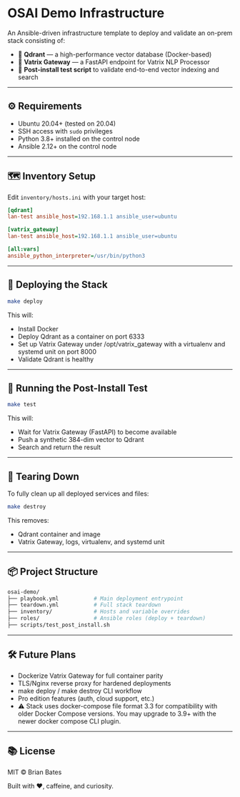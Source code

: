 # OSAI Demo Infrastructure

An Ansible-driven infrastructure template to deploy and validate an on-prem stack consisting of:

- 🧠 **Qdrant** — a high-performance vector database (Docker-based)
- 🔌 **Vatrix Gateway** — a FastAPI endpoint for Vatrix NLP Processor
- 🧪 **Post-install test script** to validate end-to-end vector indexing and search

---

## ⚙️ Requirements

- Ubuntu 20.04+ (tested on 20.04)
- SSH access with `sudo` privileges
- Python 3.8+ installed on the control node
- Ansible 2.12+ on the control node

---

## 🗺 Inventory Setup

Edit `inventory/hosts.ini` with your target host:

```ini
[qdrant]
lan-test ansible_host=192.168.1.1 ansible_user=ubuntu

[vatrix_gateway]
lan-test ansible_host=192.168.1.1 ansible_user=ubuntu

[all:vars]
ansible_python_interpreter=/usr/bin/python3
```

---

## 🚀 Deploying the Stack

```bash
make deploy
```

This will:
- Install Docker
- Deploy Qdrant as a container on port 6333
- Set up Vatrix Gateway under /opt/vatrix_gateway with a virtualenv and systemd unit on port 8000
- Validate Qdrant is healthy

---

## 🧪 Running the Post-Install Test

```bash
make test
```

This will:
- Wait for Vatrix Gateway (FastAPI) to become available
- Push a synthetic 384-dim vector to Qdrant
- Search and return the result

---

## 🔁 Tearing Down
To fully clean up all deployed services and files:

```bash
make destroy
```

This removes:
- Qdrant container and image
- Vatrix Gateway, logs, virtualenv, and systemd unit

---

## 📦 Project Structure

```bash
osai-demo/
├── playbook.yml           # Main deployment entrypoint
├── teardown.yml           # Full stack teardown
├── inventory/             # Hosts and variable overrides
├── roles/                 # Ansible roles (deploy + teardown)
├── scripts/test_post_install.sh
```

---

## 🛠 Future Plans

- Dockerize Vatrix Gateway for full container parity
- TLS/Nginx reverse proxy for hardened deployments
- make deploy / make destroy CLI workflow
- Pro edition features (auth, cloud support, etc.)
- ⚠️ Stack uses docker-compose file format 3.3 for compatibility with older Docker Compose versions. You may upgrade to 3.9+ with the newer docker compose CLI plugin.

---

## 📚 License

MIT © Brian Bates

Built with ❤️, caffeine, and curiosity.